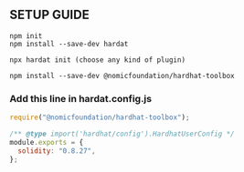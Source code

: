 ## SETUP GUIDE

```
npm init
npm install --save-dev hardat 

npx hardat init (choose any kind of plugin)

npm install --save-dev @nomicfoundation/hardhat-toolbox
```

### Add this line in hardat.config.js

``` js
require("@nomicfoundation/hardhat-toolbox");

/** @type import('hardhat/config').HardhatUserConfig */
module.exports = {
  solidity: "0.8.27",
};
```